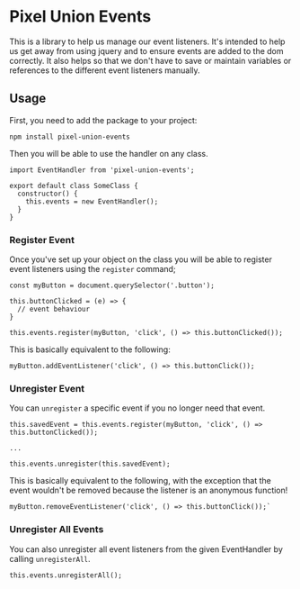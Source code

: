 # Pixel Union Events

This is a library to help us manage our event listeners. It's intended to help us get away from using jquery and to ensure events are added to the dom correctly. It also helps so that we don't have to save or maintain variables or references to the different event listeners manually.

## Usage

First, you need to add the package to your project:

```
npm install pixel-union-events
```

Then you will be able to use the handler on any class.

```
import EventHandler from 'pixel-union-events';

export default class SomeClass {
  constructor() {
    this.events = new EventHandler();
  }
}
```

### Register Event

Once you've set up your object on the class you will be able to register event listeners using the `register` command;

```
const myButton = document.querySelector('.button');

this.buttonClicked = (e) => {
  // event behaviour
}

this.events.register(myButton, 'click', () => this.buttonClicked());
```

This is basically equivalent to the following:

```
myButton.addEventListener('click', () => this.buttonClick());
```

### Unregister Event

You can `unregister` a specific event if you no longer need that event.

```
this.savedEvent = this.events.register(myButton, 'click', () => this.buttonClicked());

...

this.events.unregister(this.savedEvent);
```

This is basically equivalent to the following, with the exception that the event wouldn't be removed because the listener is an anonymous function!

```
myButton.removeEventListener('click', () => this.buttonClick());`
```

### Unregister All Events

You can also unregister all event listeners from the given EventHandler by calling `unregisterAll`.

```
this.events.unregisterAll();
```

